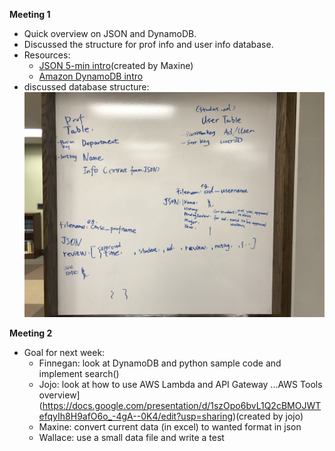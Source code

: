 **Meeting 1** 
* Quick overview on JSON and DynamoDB.
* Discussed the structure for prof info and user info database.
* Resources: 
  * [JSON 5-min intro](https://docs.google.com/presentation/d/1l6bERmrtylATtatmGxAa1xUOZkOZUbaiU2iiZZrjo8c/edit?ts=5c688091#slide=id.g5034fd7afc_0_62)(created by Maxine) 
  * [Amazon DynamoDB intro](https://docs.aws.amazon.com/amazondynamodb/latest/developerguide/Introduction.html)
* discussed database structure: ![Image of database structure outline](/src/images/develop/dbStructure.JPG)


**Meeting 2** 
* Goal for next week: 
  * Finnegan: look at DynamoDB and python sample code and implement search()
  * Jojo: look at how to use AWS Lambda and API Gateway
  ...AWS Tools overview](https://docs.google.com/presentation/d/1szOpo6bvL1Q2cBMOJWTefqyIh8H9afO6o_-4gA--0K4/edit?usp=sharing)(created by jojo)
  * Maxine: convert current data (in excel) to wanted format in json
  * Wallace: use a small data file and write a test

